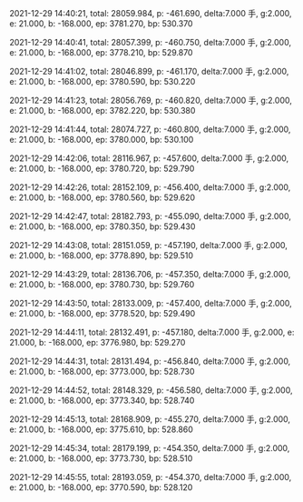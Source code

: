 2021-12-29 14:40:21, total: 28059.984, p: -461.690, delta:7.000 手, g:2.000, e: 21.000, b: -168.000, ep: 3781.270, bp: 530.370

2021-12-29 14:40:41, total: 28057.399, p: -460.750, delta:7.000 手, g:2.000, e: 21.000, b: -168.000, ep: 3778.210, bp: 529.870

2021-12-29 14:41:02, total: 28046.899, p: -461.170, delta:7.000 手, g:2.000, e: 21.000, b: -168.000, ep: 3780.590, bp: 530.220

2021-12-29 14:41:23, total: 28056.769, p: -460.820, delta:7.000 手, g:2.000, e: 21.000, b: -168.000, ep: 3782.220, bp: 530.380

2021-12-29 14:41:44, total: 28074.727, p: -460.800, delta:7.000 手, g:2.000, e: 21.000, b: -168.000, ep: 3780.000, bp: 530.100

2021-12-29 14:42:06, total: 28116.967, p: -457.600, delta:7.000 手, g:2.000, e: 21.000, b: -168.000, ep: 3780.720, bp: 529.790

2021-12-29 14:42:26, total: 28152.109, p: -456.400, delta:7.000 手, g:2.000, e: 21.000, b: -168.000, ep: 3780.560, bp: 529.620

2021-12-29 14:42:47, total: 28182.793, p: -455.090, delta:7.000 手, g:2.000, e: 21.000, b: -168.000, ep: 3780.350, bp: 529.430

2021-12-29 14:43:08, total: 28151.059, p: -457.190, delta:7.000 手, g:2.000, e: 21.000, b: -168.000, ep: 3778.890, bp: 529.510

2021-12-29 14:43:29, total: 28136.706, p: -457.350, delta:7.000 手, g:2.000, e: 21.000, b: -168.000, ep: 3780.730, bp: 529.760

2021-12-29 14:43:50, total: 28133.009, p: -457.400, delta:7.000 手, g:2.000, e: 21.000, b: -168.000, ep: 3778.520, bp: 529.490

2021-12-29 14:44:11, total: 28132.491, p: -457.180, delta:7.000 手, g:2.000, e: 21.000, b: -168.000, ep: 3776.980, bp: 529.270

2021-12-29 14:44:31, total: 28131.494, p: -456.840, delta:7.000 手, g:2.000, e: 21.000, b: -168.000, ep: 3773.000, bp: 528.730

2021-12-29 14:44:52, total: 28148.329, p: -456.580, delta:7.000 手, g:2.000, e: 21.000, b: -168.000, ep: 3773.340, bp: 528.740

2021-12-29 14:45:13, total: 28168.909, p: -455.270, delta:7.000 手, g:2.000, e: 21.000, b: -168.000, ep: 3775.610, bp: 528.860

2021-12-29 14:45:34, total: 28179.199, p: -454.350, delta:7.000 手, g:2.000, e: 21.000, b: -168.000, ep: 3773.730, bp: 528.510

2021-12-29 14:45:55, total: 28193.059, p: -454.370, delta:7.000 手, g:2.000, e: 21.000, b: -168.000, ep: 3770.590, bp: 528.120